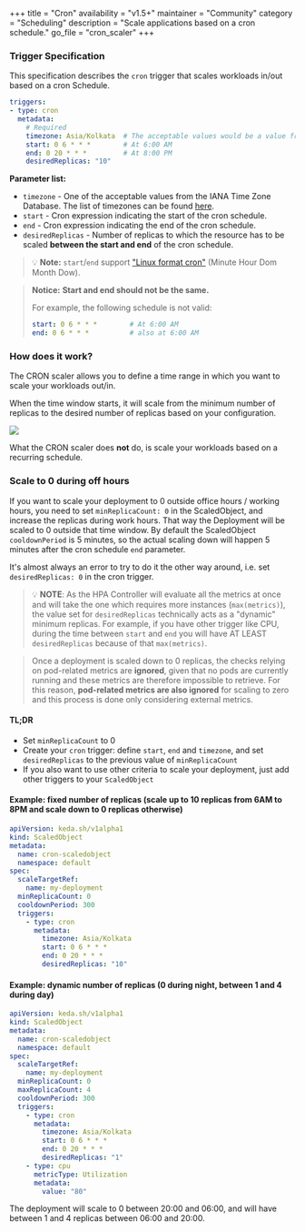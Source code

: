 +++
title = "Cron"
availability = "v1.5+"
maintainer = "Community"
category = "Scheduling"
description = "Scale applications based on a cron schedule."
go_file = "cron_scaler"
+++

### Trigger Specification

This specification describes the `cron` trigger that scales workloads in/out based on a cron Schedule.

```yaml
triggers:
- type: cron
  metadata:
    # Required
    timezone: Asia/Kolkata  # The acceptable values would be a value from the IANA Time Zone Database.
    start: 0 6 * * *        # At 6:00 AM
    end: 0 20 * * *         # At 8:00 PM
    desiredReplicas: "10"
```

**Parameter list:**

- `timezone` - One of the acceptable values from the IANA Time Zone Database. The list of timezones can be found [here](https://en.wikipedia.org/wiki/List_of_tz_database_time_zones).
- `start` - Cron expression indicating the start of the cron schedule.
- `end` - Cron expression indicating the end of the cron schedule.
- `desiredReplicas` - Number of replicas to which the resource has to be scaled **between the start and end** of the cron schedule.

> 💡 **Note:** `start`/`end` support ["Linux format cron"](https://en.wikipedia.org/wiki/Cron) (Minute Hour Dom Month Dow).

> **Notice:**
> **Start and end should not be the same.**
>
> For example, the following schedule is not valid:
> ```yaml
> start: 0 6 * * *        # At 6:00 AM
> end: 0 6 * * *          # also at 6:00 AM
>```

### How does it work?

The CRON scaler allows you to define a time range in which you want to scale your workloads out/in.

When the time window starts, it will scale from the minimum number of replicas to the desired number of replicas based on your configuration.

![](/img/scalers/cron/how-it-works.png)

What the CRON scaler does **not** do, is scale your workloads based on a recurring schedule.

### Scale to 0 during off hours

If you want to scale your deployment to 0 outside office hours / working hours,
you need to set `minReplicaCount: 0` in the ScaledObject, and increase the
replicas during work hours. That way the Deployment will be scaled to 0 outside
that time window. By default the ScaledObject `cooldownPeriod` is 5 minutes, so the actual
scaling down will happen 5 minutes after the cron schedule `end` parameter.

It's almost always an error to try to do it the other way
around, i.e. set `desiredReplicas: 0` in the cron trigger.

> 💡 **NOTE**: As the HPA Controller will evaluate all the metrics at once and will take the one which requires more instances (`max(metrics)`), the value set for `desiredReplicas` technically acts as a "dynamic" minimum replicas. For example, if you have other trigger like CPU, during the time between `start` and `end` you will have AT LEAST `desiredReplicas` because of that `max(metrics)`.


> Once a deployment is scaled down to 0 replicas, the checks relying on pod-related metrics are **ignored**, given that no pods are currently running and these metrics are therefore impossible to retrieve. For this reason, **pod-related metrics are also ignored** for scaling to zero and this process is done only considering external metrics.

#### TL;DR
- Set `minReplicaCount` to 0
- Create your `cron` trigger: define `start`, `end` and `timezone`, and set `desiredReplicas` to the previous value of `minReplicaCount`
- If you also want to use other criteria to scale your deployment, just add other triggers to your `ScaledObject`


#### Example: fixed number of replicas (scale up to 10 replicas from 6AM to 8PM and scale down to 0 replicas otherwise)

```yaml
apiVersion: keda.sh/v1alpha1
kind: ScaledObject
metadata:
  name: cron-scaledobject
  namespace: default
spec:
  scaleTargetRef:
    name: my-deployment
  minReplicaCount: 0
  cooldownPeriod: 300
  triggers:
    - type: cron
      metadata:
        timezone: Asia/Kolkata
        start: 0 6 * * *
        end: 0 20 * * *
        desiredReplicas: "10"
```

#### Example: dynamic number of replicas (0 during night, between 1 and 4 during day)

```yaml
apiVersion: keda.sh/v1alpha1
kind: ScaledObject
metadata:
  name: cron-scaledobject
  namespace: default
spec:
  scaleTargetRef:
    name: my-deployment
  minReplicaCount: 0
  maxReplicaCount: 4
  cooldownPeriod: 300
  triggers:
    - type: cron
      metadata:
        timezone: Asia/Kolkata
        start: 0 6 * * *
        end: 0 20 * * *
        desiredReplicas: "1"
    - type: cpu
      metricType: Utilization
      metadata:
        value: "80"
```
The deployment will scale to 0 between 20:00 and 06:00, and will have between 1 and 4 replicas between 06:00 and 20:00.
